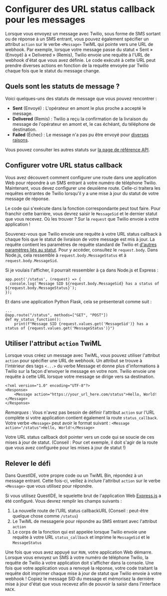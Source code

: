 # Configurer des URL status callback pour les messages

Lorsque vous envoyez un message avec Twilio, sous forme de SMS sortant ou de réponse à un SMS entrant, vous pouvez également spécifier un attribut `action` sur le verbe `<Message>` TwiML qui pointe vers une URL de webhook. Par exemple, lorsque votre message passe du statut «&nbsp;Sent&nbsp;» (Envoyé) à «&nbsp;Delivered&nbsp;» (Remis), Twilio envoie une requête à l'URL de webhook d'état que vous avez définie. Le code exécuté à cette URL peut prendre diverses actions en fonction de la requête envoyée par Twilio chaque fois que le statut du message change.

## Quels sont les statuts de message&nbsp;?

Voici quelques-uns des statuts de message que vous pouvez rencontrer&nbsp;:

- **Sent** (Envoyé)&nbsp;: L'opérateur en amont le plus proche a accepté le message.
- **Delivered** (Remis)&nbsp;: Twilio a reçu la confirmation de la livraison du message de l'opérateur en amont et, le cas échéant, du téléphone de destination.
- **Failed** (Échec)&nbsp;: Le message n'a pas pu être envoyé pour [diverses raisons](https://www.twilio.com/docs/sms/api/message-resource#delivery-related-errors).

Vous pouvez consulter les autres statuts sur [la page de référence API](https://www.twilio.com/docs/sms/api/message-resource#message-status-values).

## Configurer votre URL status callback

Vous avez découvert comment configurer une route dans une application Web pour répondre à un SMS entrant à votre numéro de téléphone Twilio. Maintenant, vous devez configurer une deuxième route. Celle-ci traitera les requêtes entrantes de Twilio lorsqu'il y a une mise à jour du statut de votre message de réponse.

Le code qui s'exécute dans la fonction correspondante peut tout faire. Pour franchir cette barrière, vous devrez saisir le `MessageSid` et le dernier statut que vous recevez. Où les trouver&nbsp;? Sur la `request` que Twilio envoie à votre application&nbsp;!

Souvenez-vous que Twilio envoie une requête à votre URL status callback à chaque fois que le statut de livraison de votre message est mis à jour. La requête contient les paramètres de requête standard de Twilio et [d'autres paramètres liés au statut](https://www.twilio.com/docs/sms/api/message-resource#statuscallback-request-parameters). Pour y accéder, consultez le `request.body`. Dans Node.js, cela ressemble à `request.body.MessageStatus` et à `request.body.MessageSid`.

Si je voulais l'afficher, il pourrait ressembler à ça dans Node.js et Express&nbsp;:

```
app.post('/status', (request) => {
  console.log(`Message SID ${request.body.MessageSid} has a status of ${request.body.MessageStatus}`);
});
```

Et dans une application Python Flask, cela se présenterait comme suit&nbsp;:

```
...
@app.route("/status", methods=["GET", "POST"])
def my_status_function():
    print(f"Message SID {request.values.get('MessageSid')} has a status of {request.values.get('MessageStatus')}")
```

## Utiliser l'attribut `action` TwiML

Lorsque vous créez un message avec TwiML, vous pouvez utiliser l'attribut `action` pour spécifier une URL de webhook. Un attribut se trouve à l'intérieur des tags `<...>` du verbe Message et donne plus d'informations à Twilio sur la façon d'envoyer le message en votre nom. Twilio envoie une requête à cette URL lorsque votre message se dirige vers sa destination.

```
<?xml version="1.0" encoding="UTF-8"?>
<Response>
    <Message action="https://your_url_here.com/status">Hello, World!</Message>
</Response>
```

_Remarques_&nbsp;: Vous n'avez pas besoin de définir l'attribut `action` sur l'URL complète si votre application contient également la route `status_callback`. Votre verbe `<Message>` peut avoir le format suivant&nbsp;: `<Message action="/status">Hello, World!</Message>`

Votre URL status callback doit pointer vers un code qui se soucie de ces mises à jour de statut. (Conseil&nbsp;: Pour cet exemple, il doit s'agir de la route que vous avez configurée pour les mises à jour de statut&nbsp;!)

## Relever le défi

Dans QuestIDE, votre propre code ou un TwiML Bin, répondez à un message entrant. Cette fois-ci, veillez à inclure l'attribut `action` sur le verbe `<Message>` que vous utilisez pour répondre.

Si vous utilisez QuestIDE, le squelette brut de l'application Web [Express.js](https://expressjs.com/) a été configuré. Vous devrez remplir les champs suivants&nbsp;:

1. La nouvelle route de l'URL status callbackURL (Conseil&nbsp;: peut-être quelque chose comme `/status`)
2. Le TwiML de messagerie pour répondre au SMS entrant avec l'attribut `action`
3. Le corps de la fonction qui est appelée lorsque Twilio envoie une requête à votre URL `status_callback` et imprime le `MessageSid` et le `MessageStatus`

Une fois que vous avez appuyé sur `RUN`, votre application Web démarre. Lorsque vous envoyez un SMS à votre numéro de téléphone Twilio, la requête de Twilio à votre application doit s'afficher dans la console. Une fois que votre application vous a renvoyé la réponse, votre code traitant la requête doit imprimer chaque mise à jour de statut que Twilio envoie à votre webhook&nbsp;! Copiez le message SID du message et mémorisez la dernière mise à jour d'état que vous recevez afin de pouvoir la saisir dans l'interface `HACK`.